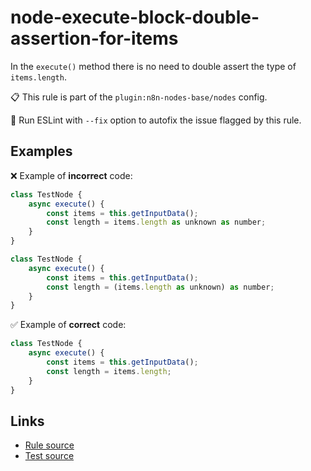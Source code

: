[//]: # "File generated from a template. Do not edit this file directly."

# node-execute-block-double-assertion-for-items

In the `execute()` method there is no need to double assert the type of `items.length`.

📋 This rule is part of the `plugin:n8n-nodes-base/nodes` config.

🔧 Run ESLint with `--fix` option to autofix the issue flagged by this rule.

## Examples

❌ Example of **incorrect** code:

```js
class TestNode {
    async execute() {
        const items = this.getInputData();
        const length = items.length as unknown as number;
    }
}

class TestNode {
    async execute() {
        const items = this.getInputData();
        const length = (items.length as unknown) as number;
    }
}
```

✅ Example of **correct** code:

```js
class TestNode {
	async execute() {
		const items = this.getInputData();
		const length = items.length;
	}
}
```

## Links

- [Rule source](../../lib/rules/node-execute-block-double-assertion-for-items.ts)
- [Test source](../../tests/node-execute-block-double-assertion-for-items.test.ts)
